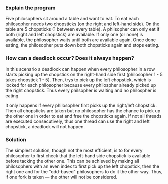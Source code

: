 ### Explain the program

Five philosophers sit around a table and want to eat. To eat each philosopher needs two chopsticks (on the right and left-hand side). On the table are 5 chopsticks (1 between every table). A philsopher can only eat if both (right and left chopstick) are available. If only one (or none) is available, the philosopher waits until both are available again. Once done eating, the philosopher puts down both chopsticks again and stops eating.

### How can a deadlock occur? Does it always happen?

In this scenario a deadlock can happen when every philosopher in a row starts picking up the chopstick on the right-hand side first (philosopher 1 - 5 takes chopstick 1 - 5). Then, trys to pick up the left chopstick, which is locked for each philosopher because every philospher already picked up the right chopstick. Thus every philsopher is waiting and no philospher is eating.

It only happens if every philosopher first picks up the right/left chopstick. Then all chopsticks are taken but no philosopher has the chance to pick up the other one in order to eat and free the chopsticks again. 
If not all threads are executed consecutively, thus one thread can use the right and left chopstick, a deadlock will not happen.

### Solution

The simplest solution, though not the most efficient, is to for every philosopher to first check that the left-hand side chopstick is available before tacking the other one. This can be achieved by making all philosophers with an even index to first pick up the left chopstick, then the right one and for the "odd-based" philosophers to do it the other way. Thus, if one fork is taken — the other will not be considered.